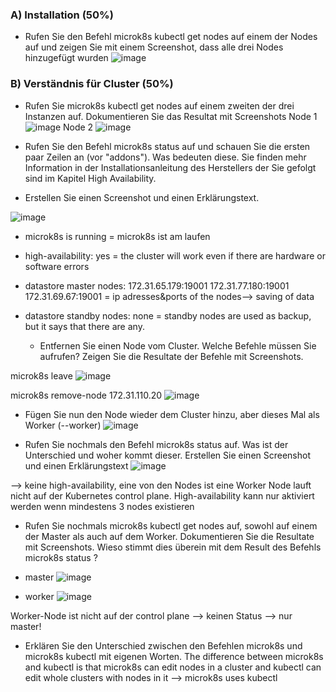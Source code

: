 ### A) Installation (50%)
- Rufen Sie den Befehl microk8s kubectl get nodes auf einem der Nodes auf und zeigen Sie mit einem Screenshot, dass alle drei Nodes hinzugefügt wurden
![image](https://github.com/auroragjemaj/m347/assets/112400886/9db28673-2129-4354-8a00-94183c6eb789)


### B) Verständnis für Cluster (50%)

- Rufen Sie microk8s kubectl get nodes auf einem zweiten der drei Instanzen auf. Dokumentieren Sie das Resultat mit Screenshots
Node 1
![image](https://github.com/auroragjemaj/m347/assets/112400886/7709206c-f5e5-4269-9d75-c03f3ca497a1)
Node 2
![image](https://github.com/auroragjemaj/m347/assets/112400886/e517aad6-3790-46e0-8e3b-ccb350db8215)

- Rufen Sie den Befehl microk8s status auf und schauen Sie die ersten paar Zeilen an (vor "addons"). Was bedeuten diese. Sie finden mehr Information in der Installationsanleitung des Herstellers der Sie gefolgt sind im Kapitel High Availability.
- Erstellen Sie einen Screenshot und einen Erklärungstext.

![image](https://github.com/auroragjemaj/m347/assets/112400886/01785dcb-29ec-4f87-ad4b-479fce4b1749)
- microk8s is running = microk8s ist am laufen
- high-availability: yes = the cluster will work even if there are hardware or software errors
- datastore master nodes: 172.31.65.179:19001 172.31.77.180:19001 172.31.69.67:19001 = ip adresses&ports of the nodes--> saving of data
- datastore standby nodes: none = standby nodes are used as backup, but it says that there are any.


  - Entfernen Sie einen Node vom Cluster. Welche Befehle müssen Sie aufrufen? Zeigen Sie die Resultate der Befehle mit Screenshots.

microk8s leave
![image](https://github.com/auroragjemaj/m347/assets/112400886/457f8341-8869-48d6-a2f9-ae5310830cd6)


microk8s remove-node 172.31.110.20
![image](https://github.com/auroragjemaj/m347/assets/112400886/da84b8b4-564f-4067-9a36-5df0c245cda8)



  - Fügen Sie nun den Node wieder dem Cluster hinzu, aber dieses Mal als Worker (--worker)
![image](https://github.com/auroragjemaj/m347/assets/112400886/549eb053-a0ef-4601-9484-95fa4f9189fb)

  - Rufen Sie nochmals den Befehl microk8s status auf. Was ist der Unterschied und woher kommt dieser. Erstellen Sie einen Screenshot und einen Erklärungstext
![image](https://github.com/auroragjemaj/m347/assets/112400886/2300487a-0c76-4020-b13f-b9eb234edbd2)
 
--> keine high-availability, eine von den Nodes ist eine Worker Node lauft nicht auf der Kubernetes control plane. High-availability kann nur aktiviert werden wenn mindestens 3 nodes existieren 

  - Rufen Sie nochmals microk8s kubectl get nodes auf, sowohl auf einem der Master als auch auf dem Worker. Dokumentieren Sie die Resultate mit Screenshots. Wieso stimmt dies überein mit dem Result des Befehls microk8s status ?

  - master
![image](https://github.com/auroragjemaj/m347/assets/112400886/8e5f4f9e-9e55-4528-af33-912de2026afe)

  - worker
![image](https://github.com/auroragjemaj/m347/assets/112400886/69cf049c-de68-4d32-b96e-bac18476f7de)


Worker-Node ist nicht auf der control plane --> keinen Status --> nur master!


  - Erklären Sie den Unterschied zwischen den Befehlen microk8s und microk8s kubectl mit eigenen Worten.
The difference between microk8s and kubectl is that microk8s can edit nodes in a cluster and kubectl can edit whole clusters with nodes in it --> microk8s uses kubectl
